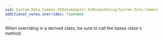 ```yaml
---
uid: System.Data.Common.DbDataAdapter.OnRowUpdating(System.Data.Common.RowUpdatingEventArgs)
additional_notes.overrides: *content
---
```


<p>When overriding <xref href="System.Data.Common.DbDataAdapter.OnRowUpdating(System.Data.Common.RowUpdatingEventArgs)"></xref> in a derived class, be sure to call the bases class's <xref href="System.Data.Common.DbDataAdapter.OnRowUpdating(System.Data.Common.RowUpdatingEventArgs)"></xref> method.</p>


